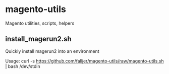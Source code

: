 # magento-utils
Magento utilities, scripts, helpers

## install_magerun2.sh
Quickly install magerun2 into an environment

Usage:
curl -s https://github.com/falljer/magento-utils/raw/magento-utils.sh | bash /dev/stdin
